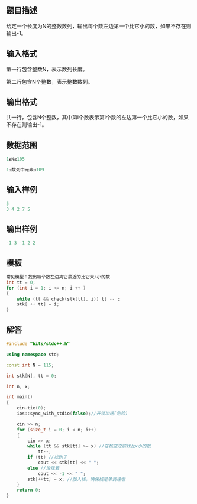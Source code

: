 ## **题目描述**

给定一个长度为N的整数数列，输出每个数左边第一个比它小的数，如果不存在则输出-1。

## **输入格式**

第一行包含整数N，表示数列长度。

第二行包含N个整数，表示整数数列。

## **输出格式**

共一行，包含N个整数，其中第i个数表示第i个数的左边第一个比它小的数，如果不存在则输出-1。

## **数据范围**
```c++
1≤N≤105

1≤数列中元素≤109
```

## **输入样例**
```c++
5
3 4 2 7 5
```

## **输出样例**
```c++
-1 3 -1 2 2
```

## **模板**
```c++
常见模型：找出每个数左边离它最近的比它大/小的数
int tt = 0;
for (int i = 1; i <= n; i ++ )
{
    while (tt && check(stk[tt], i)) tt -- ;
    stk[ ++ tt] = i;
}
```

## **解答**
```c++
#include "bits/stdc++.h"

using namespace std;

const int N = 115;

int stk[N], tt = 0;

int n, x;

int main()
{
    cin.tie(0);
    ios::sync_with_stdio(false);//开锁加速(危险)

    cin >> n;
    for (size_t i = 0; i < n; i++)
    {
        cin >> x;
        while (tt && stk[tt] >= x) //在栈空之前找比x小的数
            tt--;
        if (tt) //找到了
            cout << stk[tt] << " ";
        else //没找着
            cout << -1 << " ";
        stk[++tt] = x; //加入栈，确保栈是单调递增
    }
    return 0;
}
```